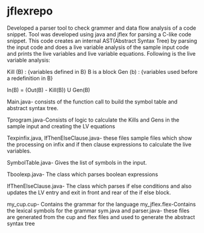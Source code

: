jflexrepo
=========

Developed a parser tool to check grammer and data flow analysis of a code snippet. Tool was developed using java and jflex for parsing a C-like code snippet.
This code creates an internal AST(Abstract Syntax Tree) by parsing the input code and does a live variable analysis of the sample input code and prints the live variables and live variable equations.
Following is the live variable analysis:

Kill (B)  : {variables defined in B} B is a block
Gen (b)  : {variables used before a redefinition in B}

In(B) = (Out(B) - Kill(B)) U Gen(B)

Main.java- consists of the function call to build the symbol table and abstract syntax tree.

Tprogram.java-Consists of logic to calculate the Kills and Gens in the sample input and creating the LV equations

Texpinfix.java, IfThenElseClause.java- these files sample files which show the processing on infix and if then clause expressions to calculate the live variables.

SymbolTable.java- Gives the list of symbols in the input.

Tboolexp.java- The class which parses boolean expressions

IfThenElseClause.java- The class which parses if else conditions and also updates the LV entry and exit in front and rear of the if else block.

my_cup.cup- Contains the grammar for the language
my_jflex.flex-Contains the lexical symbols for the grammar
sym.java and parser.java- these files are generated from the cup and flex files and used to generate the abstract syntax tree 
